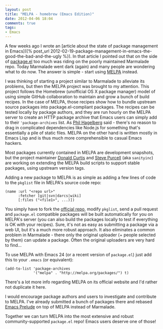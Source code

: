 ```yaml
---
layout: post
title: "MELPA - homebrew (Emacs Edition)"
date: 2012-04-06 18:04
comments: true
tags:
- Emacs
---
```


A few weeks ago I wrote an [article about the state of package
management in Emacs]({% post_url 2012-02-19-package-management-in-emacs-the-good-the-bad-and-the-ugly %}).
In that article I pointed out that on the side of
[package.el](http://wikemacs.org/wiki/Package.el) too much was riding
on the poorly maintained Marmalade repo. Today Marmalade went dark
(again) and many people are wondering what to do now. The answer is
simple - start using [MELPA](http://melpa.org/) instead.

I was thinking of starting a project similar to Marmalade to alleviate
its problems, but then the MELPA project was brought to my
attention. This project follows the Homebrew (unofficial OS X package
manager) model of using simple GitHub collaboration to maintain and
grow a bunch of build recipes. In the case of MELPA, those recipes
show how to bundle upstream source packages into package.el-compliant
packages. The recipes can be tested locally by package authors, and
they are run hourly on the MELPA server to create an HTTP package
archive that Emacs users can simply add to their `'package-archives`
list. As [Phil Hagelberg](http://technomancy.us) said - there's no reason to drag in
complicated dependencies like Node.js for something that's essentially a
pile of static files. MELPA on the other hand is written mostly in
Emacs Lisp and is thus much more comprehensible to casual Emacs hackers.

Most packages currently contained in MELPA are development snapshots,
but the project maintainer
[Donald Curtis](https://github.com/milkypostman) and
[Steve Purcell](http://www.sanityinc.com/) (aka `sanityinc`) are
working on extending the MELPA build scripts to support stable
packages, using upstream version tags.

Adding a new package to MELPA is as simple as adding a few lines of
code to the `pkglist` file in MELPA's source code repo:

``` elisp
(name :url "<repo url>"
      :fetcher [git|svn|darcs|wiki]
      [:files ("<file1>", ...)])
```

You simply have to fork the [official repo](https://github.com/milkypostman/melpa), modify `pkglist`, send a pull
request and `package.el` compatible packages will be built
automatically for you on MELPA's server (you can also build the
packages locally to test if everything is OK with your recipes). Sure, it's not as easy as
submitting a package via a web UI, but it's a much more robust
approach. It also eliminates a common problem in Marmalade - there
only the original uploader (+ people selected by them) can update a
package. Often the original uploaders are very hard to find...

To use MELPA with Emacs 24 (or a recent version of `package.el`) just
add this to your `.emacs` (or equivalent):

``` elisp
(add-to-list 'package-archives
             '("melpa" . "http://melpa.org/packages/") t)
```

There's a lot more info regarding MELPA on its official website and
I'd rather not duplicate it here.

I would encourage package authors and users to investigate and
contribute to MELPA. I've already submitted a bunch of packages
there and rebased [Emacs Prelude](https://github.com/bbatsov/prelude) on top
of MELPA instead of Marmalade.

Together we can turn MELPA into the most extensive and robust community-supported
`package.el` repo! Emacs users deserve one of those!
